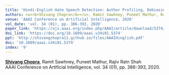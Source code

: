 ```yaml
---
title: 'Hindi-English Hate Speech Detection: Author Profiling, Debiasing, and Practical Perspectives'
authors: <u><b>Shivang Chopra</b></u>, Ramit Sawhney, Puneet Mathur, Rajiv Ratn Shah
venue: 'AAAI Conference on Artificial Intelligence, 2020'
vol_date: 'vol. 34 (01), pp. 386-393, 2020'
paper_link: 'https://ojs.aaai.org/index.php/AAAI/article/download/5374/5230'
doi_link: 'https://doi.org/10.1609/aaai.v34i01.5374'
ppt: 'http://shivangchopra11.github.io/files/AAAIHinglish.pdf'
doi: '10.1609/aaai.v34i01.5374'
index: '9'
---
```

<u><b>Shivang Chopra</b></u>, Ramit Sawhney, Puneet Mathur, Rajiv Ratn Shah <br>
AAAI Conference on Artificial Intelligence, vol. 34 (01), pp. 386-393, 2020.
